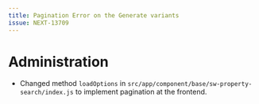 ```yaml
---
title: Pagination Error on the Generate variants
issue: NEXT-13709
---
```

# Administration
* Changed method `loadOptions` in `src/app/component/base/sw-property-search/index.js` to implement pagination at the frontend.

